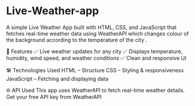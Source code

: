 # Live-Weather-app
A simple Live Weather App built with HTML, CSS, and JavaScript that fetches real-time weather data using WeatherAPI which changes colour of the background according to the temperature of the city .

🚀 Features
✅ Live weather updates for any city
✅ Displays temperature, humidity, wind speed, and weather conditions
✅ Clean and responsive UI

🛠️ Technologies Used
HTML – Structure
CSS – Styling & responsiveness
JavaScript – Fetching and displaying data

🌐 API Used
This app uses WeatherAPI to fetch real-time weather details. Get your free API key from WeatherAPI 
